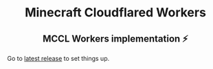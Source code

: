 <h1 align=center>
    Minecraft Cloudflared Workers
</h1>
<h2 align=center>
    MCCL Workers implementation ⚡
</h2>

Go to [latest release](https://github.com/neursh/MCCL-workers/releases/tag/v3.0) to set things up.
